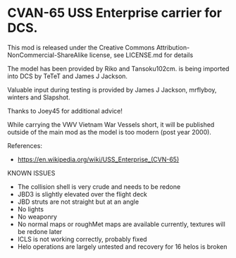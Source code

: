 # CVAN-65 USS Enterprise carrier for DCS.

This mod is released under the Creative Commons Attribution-NonCommercial-ShareAlike license, see LICENSE.md for details

The model has been provided by Riko and Tansoku102cm. is being imported into DCS by TeTeT and James J Jackson.

Valuable input during testing is provided by James J Jackson, mrflyboy, winters and Slapshot.

Thanks to Joey45 for additional advice!

While carrying the VWV Vietnam War Vessels short, it will be published outside of the main mod as the model is too modern (post year 2000).

References:
* https://en.wikipedia.org/wiki/USS_Enterprise_(CVN-65)


KNOWN ISSUES
* The collision shell is very crude and needs to be redone
* JBD3 is slightly elevated over the flight deck
* JBD struts are not straight but at an angle
* No lights
* No weaponry
* No normal maps or roughMet maps are available currently, textures will be redone later
* ICLS is not working correctly, probably fixed
* Helo operations are largely untested and recovery for 16 helos is broken
